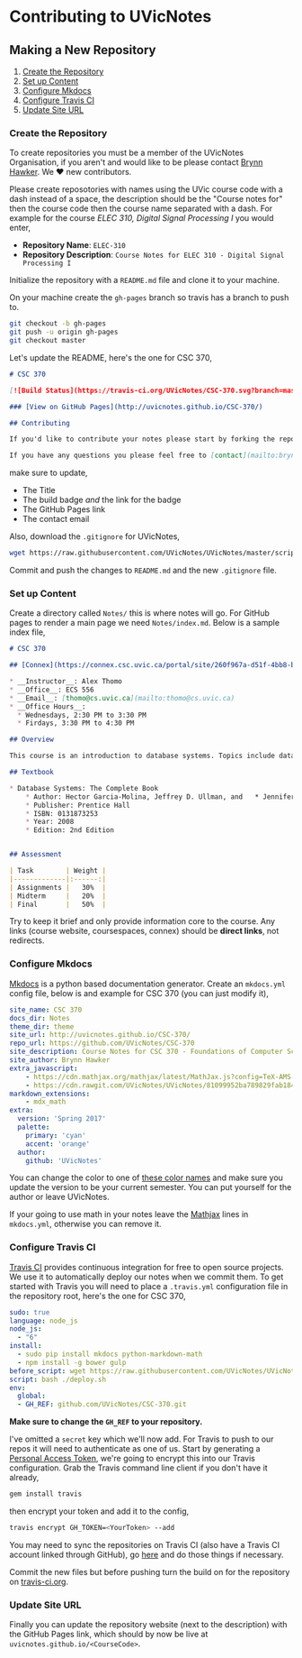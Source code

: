 # Contributing to UVicNotes

## Making a New Repository

1. [Create the Repository](#create-the-repository)
2. [Set up Content](#set-up-content)
3. [Configure Mkdocs](#configure-mkdocs)
4. [Configure Travis CI](#configure-travis-ci)
5. [Update Site URL](#update-site-url)

### Create the Repository

To create repositories you must be a member of the UVicNotes Organisation, if you aren't and would like to be please contact [Brynn Hawker](mailto:brynn@hawker.me). We :heart: new contributors.

Please create reposotories with names using the UVic course code with a dash instead of a space, the description should be the "Course notes for" then the course code then the course name separated with a dash. For example for the course _ELEC 310, Digital Signal Processing I_ you would enter,

* __Repository Name__: `ELEC-310`
* __Repository Description__: `Course Notes for ELEC 310 - Digital Signal Processing I `

Initialize the repository with a `README.md` file and clone it to your machine.

On your machine create the `gh-pages` branch so travis has a branch to push to.

```bash
git checkout -b gh-pages
git push -u origin gh-pages
git checkout master
```

Let's update the README, here's the one for CSC 370,

```markdown
# CSC 370

[![Build Status](https://travis-ci.org/UVicNotes/CSC-370.svg?branch=master)](https://travis-ci.org/UVicNotes/CSC-370)

### [View on GitHub Pages](http://uvicnotes.github.io/CSC-370/)

## Contributing

If you'd like to contribute your notes please start by forking the repository. Notes should be taken in [Markdown](https://daringfireball.net/projects/markdown/) and we support MathJax (basically LaTeX) for math. Notes should be clear and concise and should have build off of the master notes for that day.

If you have any questions you please feel free to [contact](mailto:brynn@hawker.me) the repository maintainer.
```

make sure to update,

* The Title
* The build badge _and_ the link for the badge
* The GitHub Pages link
* The contact email

Also, download the `.gitignore` for UVicNotes,

```bash
wget https://raw.githubusercontent.com/UVicNotes/UVicNotes/master/scripts/\.gitignore
```

Commit and push the changes to `README.md` and the new `.gitignore` file.

### Set up Content

Create a directory called `Notes/` this is where notes will go. For GitHub pages to render a main page we need `Notes/index.md`. Below is a sample index file,

```markdown
# CSC 370

## [Connex](https://connex.csc.uvic.ca/portal/site/260f967a-d51f-4bb8-b01a-82f93e87504d/)

* __Instructor__: Alex Thomo
* __Office__: ECS 556
* __Email__: [thomo@cs.uvic.ca](mailto:thomo@cs.uvic.ca)
* __Office Hours__:
  * Wednesdays, 2:30 PM to 3:30 PM
  * Firdays, 3:30 PM to 4:30 PM

## Overview

This course is an introduction to database systems. Topics include database design, query languages, query optimization, concurrency control, and recovery from failures.

## Textbook

* Database Systems: The Complete Book
    * Author: Hector Garcia-Molina, Jeffrey D. Ullman, and   * Jennifer D. Widom
    * Publisher: Prentice Hall
    * ISBN: 0131873253
    * Year: 2008
    * Edition: 2nd Edition


## Assessment

| Task        | Weight |
|-------------|:------:|
| Assignments |   30%  |
| Midterm     |   20%  |
| Final       |   50%  |
```

Try to keep it brief and only provide information core to the course. Any links (course website, coursespaces, connex) should be __direct links__, not redirects.

### Configure Mkdocs

[Mkdocs](http://www.mkdocs.org/) is a python based documentation generator. Create an `mkdocs.yml` config file, below is and example for CSC 370 (you can just modify it),

```yaml
site_name: CSC 370
docs_dir: Notes
theme_dir: theme
site_url: http://uvicnotes.github.io/CSC-370/
repo_url: https://github.com/UVicNotes/CSC-370
site_description: Course Notes for CSC 370 - Foundations of Computer Science
site_author: Brynn Hawker
extra_javascript:
    - https://cdn.mathjax.org/mathjax/latest/MathJax.js?config=TeX-AMS-MML_HTMLorMML
    - https://cdn.rawgit.com/UVicNotes/UVicNotes/81099952ba789829fab1840e5d26cb5a2bf62011/helpers/mathjax.js
markdown_extensions:
    - mdx_math
extra:
  version: 'Spring 2017'
  palette:
    primary: 'cyan'
    accent: 'orange'
  author:
    github: 'UVicNotes'
```

You can change the color to one of [these color names](https://www.materialui.co/colors) and make sure you update the version to be your current semester. You can put yourself for the author or leave UVicNotes.

If your going to use math in your notes leave the [Mathjax](https://www.mathjax.org/) lines in `mkdocs.yml`, otherwise you can remove it.

### Configure Travis CI

[Travis CI](https://travis-ci.org/) provides continuous integration for free to open source projects. We use it to automatically deploy our notes when we commit them. To get started with Travis you will need to place a `.travis.yml` configuration file in the repository root, here's the one for CSC 370,

```yaml
sudo: true
language: node_js
node_js:
  - "6"
install:
  - sudo pip install mkdocs python-markdown-math
  - npm install -g bower gulp
before_script: wget https://raw.githubusercontent.com/UVicNotes/UVicNotes/master/scripts/deploy.sh
script: bash ./deploy.sh
env:
  global:
  - GH_REF: github.com/UVicNotes/CSC-370.git
```

**Make sure to change the `GH_REF` to your repository.**

 I've omitted a `secret` key which we'll now add. For Travis to push to our repos it will need to authenticate as one of us. Start by generating a [Personal Access Token](https://help.github.com/articles/creating-an-access-token-for-command-line-use/), we're going to encrypt this into our Travis configuration. Grab the Travis command line client if you don't have it already,

 ```bash
gem install travis
 ```

 then encrypt your token and add it to the config,

 ```bash
travis encrypt GH_TOKEN=<YourToken> --add
 ```

You may need to sync the repositories on Travis CI (also have a Travis CI account linked through GitHub), go [here](https://travis-ci.org/profile/UVicNotes) and do those things if necessary.

Commit the new files but before pushing turn the build on for the repository on [travis-ci.org](https://travis-ci.org/).

### Update Site URL

Finally you can update the repository website (next to the description) with the GitHub Pages link, which should by now be live at `uvicnotes.github.io/<CourseCode>`.


